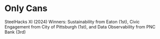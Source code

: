 # Only Cans
SteelHacks XI (2024) Winners: Sustainability from Eaton (1st), Civic Engagement from City of Pittsburgh (1st), and Data Observability from PNC Bank (3rd)
